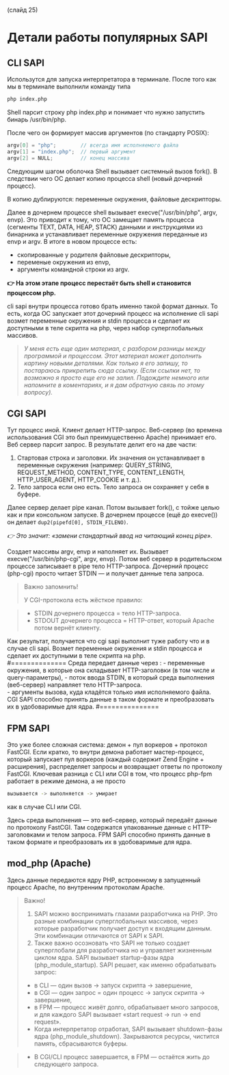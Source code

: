 (слайд 25) 
# Детали работы популярных SAPI

## CLI SAPI 

Использутся для запуска интерпретатора в терминале. После того как мы в терминале выполнили команду типа
```bash
php index.php
```
Shell парсит строку php index.php и понимает что нужно запустить бинарь /usr/bin/php.

После чего он формирует массив аргументов (по стандарту POSIX):
```c
argv[0] = "php";        // всегда имя исполняемого файла
argv[1] = "index.php";  // первый аргумент
argv[2] = NULL;         // конец массива
```
Следующим шагом оболочка Shell вызывает системный вызов fork(). В следствии чего ОС делает копию процесса shell (новый дочерний процесс).

В копию дублируются: переменные окружения, файловые дескрипторы.

Далее в дочернем процессе shell вызывает execve("/usr/bin/php", argv, envp).
Это приводит к тому, что ОС замещает память процесса (сегменты TEXT, DATA, HEAP, STACK) данными и инструкциями из бинарника и устанавливает переменные окружения переданные из envp и argv. В итоге в новом процессе есть:

- скопированные у родителя файловые дескрипторы,
- переменые окружения из envp,
- аргументы командной строки из argv. 

**👉 На этом этапе процесс перестаёт быть shell и становится процессом php.**

cli sapi внутри процесса готово брать именно такой формат данных. То есть, когда ОС запускает этот дочерний процесс на исполнение cli sapi возмет переменные окружения и stdin процесса и сделает их доступными в теле скрипта на php, через набор суперглобальных массивов.  

> *У меня есть еще один материал, с разбором разницы между программой и процессом. Этот материал может дополнить картину новыми деталями. 
> Как только я его запишу, то постараюсь прикрепить сюда ссылку. (Если ссылки нет, то возможно я просто еще его не залил. Подождите немного или напомните в коментариях, и я дам обратную связь по этому вопросу).*   

## CGI SAPI
Тут процесс иной.
Клиент делает HTTP-запрос. Веб-сервер (во времена использования CGI это был преимущественно Apache) принимает его.
Веб сервер парсит запрос. В результате делит его на две части:

1. Стартовая строка и заголовки. Их значения он устанавливает в переменные окружения (например: QUERY_STRING, REQUEST_METHOD, CONTENT_TYPE, CONTENT_LENGTH, HTTP_USER_AGENT, HTTP_COOKIE и т. д.). 
2. Тело запроса если оно есть. Тело запроса он сохраняет у себя в буфере. 


Далее сервер делает pipe канал. Потом вызывает fork(), с тойже целью как и при консольном запуске. 
В дочернем процессе (ещё до execve()) он делает `dup2(pipefd[0], STDIN_FILENO)`.

*👉 Это значит: «замени стандартный ввод на читающий конец pipe».*

Создает массивы argv, envp и наполняет их.
Вызывает execve("/usr/bin/php-cgi", argv, envp).
Потом веб сервер в родительском процессе записывает в pipe тело HTTP-запроса.
Дочерний процесс (php-cgi) просто читает STDIN — и получает данные тела запроса.

> Важно запомнить!
>
> У CGI-протокола есть жёсткое правило:

> - STDIN дочернего процесса = тело HTTP-запроса.
> - STDOUT дочернего процесса = HTTP-ответ, который Apache потом вернёт клиенту.

Как результат, получается что cgi sapi выполнит туже  работу что и в случае cli sapi.
Возмет переменные окружения и stdin процесса и сделает их доступными в теле скрипта на php.  
#==============
Среда передает данные через :
    - переменные окружения, в которые она складывает HTTP-заголовки (в том числе и query-параметры),
    - поток ввода STDIN, в который среда выполнения (веб-сервер) направляет тело HTTP-запроса.  
    - аргументы вызова, куда кладётся только имя исполняемого файла.
CGI SAPI способно принять данные в таком формате и преобразовать их в удобоваримые для ядра.
#===============    

## FPM SAPI 
Это уже более сложная система: демон + пул воркеров + протокол FastCGI.
Если кратко, то внутри демона работает мастер-процесс, который запускает пул воркеров
(каждый содержит Zend Engine + расширения), распределяет запросы и возвращает ответы по протоколу FastCGI. 
Ключевая разница с CLI или CGI в том, что процесс php-fpm работает в режиме демона, а не просто
 ```bash 
вызывается -> выполняется -> умирает
 ```
как в случае CLI или CGI.

Здесь среда выполнения — это веб-сервер, который передаёт данные по протоколу FastCGI. Там содержатся упакованные данные с HTTP-заголовками и телом запроса. FPM SAPI способно принять данные в таком формате и преобразовать их в удобоваримые для ядра.

## mod_php (Apache)
Здесь данные передаются ядру PHP, встроенному в запущенный процесс Apache, по внутренним протоколам Apache.

> Важно!
> 
> 1. SAPI можно воспринимать глазами разработчика на PHP. Это разные комбинации суперглобальных массивов, через которые разработчик получает доступ к входящим данным. Эти комбинации отличаются от SAPI к SAPI.
> 2. Также важно осозновать что SAPI не только создает суперглобали для разработчика но и управляет жизненным циклом ядра. 
> SAPI вызывает startup-фазы ядра (php_module_startup).
> SAPI решает, как именно обрабатывать запрос:
>
> - в CLI — один вызов → запуск скрипта → завершение,
> - в CGI — один запрос = один процесс → запуск скрипта → завершение,
> - в FPM — процесс живёт долго, обрабатывает много запросов, и для каждого SAPI вызывает «start request → run → end request».
> - Когда интерпретатор отработал, SAPI вызывает shutdown-фазы ядра (php_module_shutdown). Закрываются ресурсы, чистится память, сбрасываются буферы.

> - В CGI/CLI процесс завершается, в FPM — остаётся жить до следующего запроса.  
